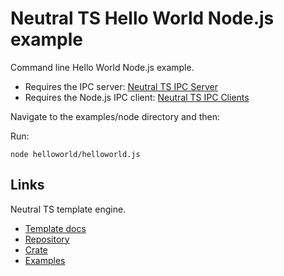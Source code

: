 Neutral TS Hello World Node.js example
======================================

Command line Hello World Node.js example.

- Requires the IPC server: [Neutral TS IPC Server](https://github.com/FranBarInstance/neutral-ipc/releases)
- Requires the Node.js IPC client: [Neutral TS IPC Clients](https://github.com/FranBarInstance/neutral-ipc)

Navigate to the examples/node directory and then:

Run:

```
node helloworld/helloworld.js
```

Links
-----

Neutral TS template engine.

- [Template docs](https://franbarinstance.github.io/neutralts-docs/docs/neutralts/doc/)
- [Repository](https://github.com/FranBarInstance/neutralts)
- [Crate](https://crates.io/crates/neutralts)
- [Examples](https://github.com/FranBarInstance/neutralts-docs/tree/master/examples)
